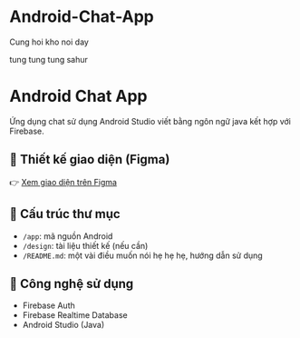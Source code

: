 # Android-Chat-App
Cung hoi kho noi day

tung tung tung sahur

# Android Chat App

Ứng dụng chat sử dụng Android Studio viết bằng ngôn ngữ java kết hợp với Firebase.

## 🎨 Thiết kế giao diện (Figma)

👉 [Xem giao diện trên Figma](https://www.figma.com/design/um1y0ctYUwtcClMJRsIw3m/SAG-Chat-App?node-id=0-1&p=f&t=RyhPr6PEtVgLi58u-0)

## 📁 Cấu trúc thư mục

- `/app`: mã nguồn Android
- `/design`: tài liệu thiết kế (nếu cần)
- `/README.md`: một vài điều muốn nói hẹ hẹ hẹ, hướng dẫn sử dụng

## 🔧 Công nghệ sử dụng

- Firebase Auth
- Firebase Realtime Database
- Android Studio (Java)

